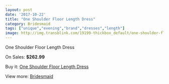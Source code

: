 ```yaml
---
layout: post
date: '2017-10-22'
title: "One Shoulder Floor Length Dress"
category: Bridesmaid
tags: ["unique","evening","brand","dresses","length"]
image: http://img.transblink.com/19199-thickbox_default/one-shoulder-floor-length-dress.jpg
---
```

One Shoulder Floor Length Dress

On Sales: **$262.99**
<a href="https://www.transblink.com/en/bridesmaid/5997-one-shoulder-floor-length-dress.html"><amp-img layout="responsive" width="600" height="600" src="//img.transblink.com/19199-thickbox_default/one-shoulder-floor-length-dress.jpg" alt="One Shoulder Floor Length Dress 0" /></a>
<a href="https://www.transblink.com/en/bridesmaid/5997-one-shoulder-floor-length-dress.html"><amp-img layout="responsive" width="600" height="600" src="//img.transblink.com/19200-thickbox_default/one-shoulder-floor-length-dress.jpg" alt="One Shoulder Floor Length Dress 1" /></a>

Buy it: [One Shoulder Floor Length Dress](https://www.transblink.com/en/bridesmaid/5997-one-shoulder-floor-length-dress.html "One Shoulder Floor Length Dress")

View more: [Bridesmaid](https://www.transblink.com/en/4-bridesmaid "Bridesmaid")